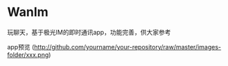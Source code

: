 # WanIm
玩聊天，基于极光IM的即时通讯app，功能完善，供大家参考

app预览
(http://github.com/yourname/your-repository/raw/master/images-folder/xxx.png)
